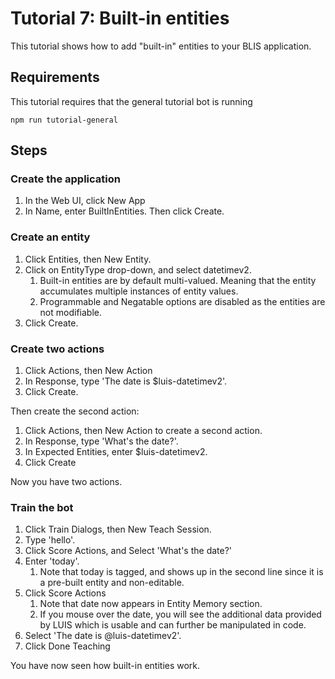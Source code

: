 # Tutorial 7: Built-in entities
This tutorial shows how to add "built-in" entities to your BLIS application.

## Requirements
This tutorial requires that the general tutorial bot is running

	npm run tutorial-general

## Steps

### Create the application

1. In the Web UI, click New App
2. In Name, enter BuiltInEntities. Then click Create.

### Create an entity

1. Click Entities, then New Entity.
2. Click on EntityType drop-down, and select datetimev2.
	1. Built-in entities are by default multi-valued. Meaning that the entity accumulates multiple instances of entity values.
	2. Programmable and Negatable options are disabled as the entities are not modifiable.
3. Click Create.

### Create two actions

1. Click Actions, then New Action
2. In Response, type 'The date is $luis-datetimev2'.
3. Click Create.

Then create the second action:

1. Click Actions, then New Action to create a second action.
3. In Response, type 'What's the date?'.
4. In Expected Entities, enter $luis-datetimev2.
4. Click Create

Now you have two actions.

### Train the bot

1. Click Train Dialogs, then New Teach Session.
2. Type 'hello'.
3. Click Score Actions, and Select 'What's the date?'
2. Enter 'today'. 
	1. Note that today is tagged, and shows up in the second line since it is a pre-built entity and non-editable.
5. Click Score Actions
	1. Note that date now appears in Entity Memory section. 
	2. If you mouse over the date, you will see the additional data provided by LUIS which is usable and can further be manipulated in code. 
6. Select 'The date is @luis-datetimev2'.
7. Click Done Teaching

You have now seen how built-in entities work.

